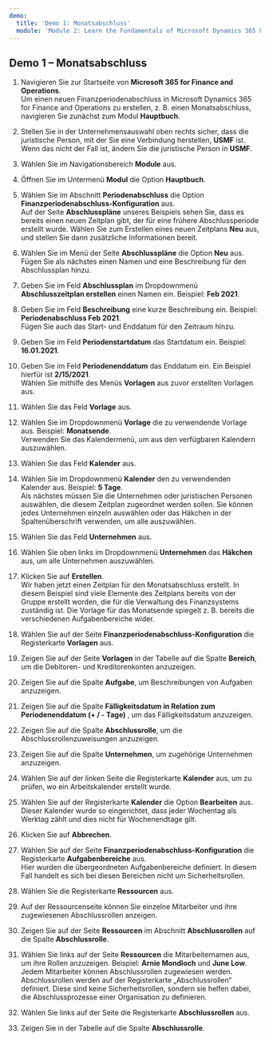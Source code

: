 ```yaml
---
demo:
  title: 'Demo 1: Monatsabschluss'
  module: 'Module 2: Learn the Fundamentals of Microsoft Dynamics 365 Finance'
---
```


## <a name="demo-1---month-end-close"></a>Demo 1 – Monatsabschluss

1. Navigieren Sie zur Startseite von **Microsoft 365 for Finance and Operations**.  
    Um einen neuen Finanzperiodenabschluss in Microsoft Dynamics 365 for Finance and Operations zu erstellen, z. B. einen Monatsabschluss, navigieren Sie zunächst zum Modul **Hauptbuch**.

1. Stellen Sie in der Unternehmensauswahl oben rechts sicher, dass die juristische Person, mit der Sie eine Verbindung herstellen, **USMF** ist. Wenn das nicht der Fall ist, ändern Sie die juristische Person in **USMF**.

1. Wählen Sie im Navigationsbereich **Module** aus.

1. Öffnen Sie im Untermenü **Modul** die Option **Hauptbuch**.

1. Wählen Sie im Abschnitt **Periodenabschluss** die Option **Finanzperiodenabschluss-Konfiguration** aus.  
    Auf der Seite **Abschlusspläne** unseres Beispiels sehen Sie, dass es bereits einen neuen Zeitplan gibt, der für eine frühere Abschlussperiode erstellt wurde. Wählen Sie zum Erstellen eines neuen Zeitplans **Neu** aus, und stellen Sie dann zusätzliche Informationen bereit.

1. Wählen Sie im Menü der Seite **Abschlusspläne** die Option **Neu** aus.  
    Fügen Sie als nächstes einen Namen und eine Beschreibung für den Abschlussplan hinzu.

1. Geben Sie im Feld **Abschlussplan** im Dropdownmenü **Abschlusszeitplan erstellen** einen Namen ein. Beispiel: **Feb 2021**.

1. Geben Sie im Feld **Beschreibung** eine kurze Beschreibung ein. Beispiel: **Periodenabschluss Feb 2021**.  
    Fügen Sie auch das Start- und Enddatum für den Zeitraum hinzu.

1. Geben Sie im Feld **Periodenstartdatum** das Startdatum ein. Beispiel: **16.01.2021**.

1. Geben Sie im Feld **Periodenenddatum** das Enddatum ein. Ein Beispiel hierfür ist **2/15/2021**.  
    Wählen Sie mithilfe des Menüs **Vorlagen** aus zuvor erstellten Vorlagen aus.

1. Wählen Sie das Feld **Vorlage** aus.

1. Wählen Sie im Dropdownmenü **Vorlage** die zu verwendende Vorlage aus. Beispiel: **Monatsende**.  
    Verwenden Sie das Kalendermenü, um aus den verfügbaren Kalendern auszuwählen.

1. Wählen Sie das Feld **Kalender** aus.

1. Wählen Sie im Dropdownmenü **Kalender** den zu verwendenden Kalender aus. Beispiel: **5 Tage**.  
Als nächstes müssen Sie die Unternehmen oder juristischen Personen auswählen, die diesem Zeitplan zugeordnet werden sollen. Sie können jedes Unternehmen einzeln auswählen oder das Häkchen in der Spaltenüberschrift verwenden, um alle auszuwählen.

1. Wählen Sie das Feld **Unternehmen** aus.

1. Wählen Sie oben links im Dropdownmenü **Unternehmen** das **Häkchen** aus, um alle Unternehmen auszuwählen.

1. Klicken Sie auf **Erstellen**.  
    Wir haben jetzt einen Zeitplan für den Monatsabschluss erstellt. In diesem Beispiel sind viele Elemente des Zeitplans bereits von der Gruppe erstellt worden, die für die Verwaltung des Finanzsystems zuständig ist. Die Vorlage für das Monatsende spiegelt z. B. bereits die verschiedenen Aufgabenbereiche wider.

1. Wählen Sie auf der Seite **Finanzperiodenabschluss-Konfiguration** die Registerkarte **Vorlagen** aus.

1. Zeigen Sie auf der Seite **Vorlagen** in der Tabelle auf die Spalte **Bereich**, um die Debitoren- und Kreditorenkonten anzuzeigen.

1. Zeigen Sie auf die Spalte **Aufgabe**, um Beschreibungen von Aufgaben anzuzeigen.

1. Zeigen Sie auf die Spalte **Fälligkeitsdatum in Relation zum Periodenenddatum (+ / - Tage)** , um das Fälligkeitsdatum anzuzeigen.

1. Zeigen Sie auf die Spalte **Abschlussrolle**, um die Abschlussrollenzuweisungen anzuzeigen.

1. Zeigen Sie auf die Spalte **Unternehmen**, um zugehörige Unternehmen anzuzeigen.

1. Wählen Sie auf der linken Seite die Registerkarte **Kalender** aus, um zu prüfen, wo ein Arbeitskalender erstellt wurde.

1. Wählen Sie auf der Registerkarte **Kalender** die Option **Bearbeiten** aus.  
    Dieser Kalender wurde so eingerichtet, dass jeder Wochentag als Werktag zählt und dies nicht für Wochenendtage gilt.

1. Klicken Sie auf **Abbrechen**.

1. Wählen Sie auf der Seite **Finanzperiodenabschluss-Konfiguration** die Registerkarte **Aufgabenbereiche** aus.  
    Hier wurden die übergeordneten Aufgabenbereiche definiert. In diesem Fall handelt es sich bei diesen Bereichen nicht um Sicherheitsrollen.

1. Wählen Sie die Registerkarte **Ressourcen** aus.

1. Auf der Ressourcenseite können Sie einzelne Mitarbeiter und ihre zugewiesenen Abschlussrollen anzeigen.

1. Zeigen Sie auf der Seite **Ressourcen** im Abschnitt **Abschlussrollen** auf die Spalte **Abschlussrolle**.

1. Wählen Sie links auf der Seite **Ressourcen** die Mitarbeiternamen aus, um ihre Rollen anzuzeigen. Beispiel: **Arnie Mondloch** und **June Low**.  
    Jedem Mitarbeiter können Abschlussrollen zugewiesen werden. Abschlussrollen werden auf der Registerkarte „Abschlussrollen“ definiert. Diese sind keine Sicherheitsrollen, sondern sie helfen dabei, die Abschlussprozesse einer Organisation zu definieren.

1. Wählen Sie links auf der Seite die Registerkarte **Abschlussrollen** aus.

1. Zeigen Sie in der Tabelle auf die Spalte **Abschlussrolle**.
